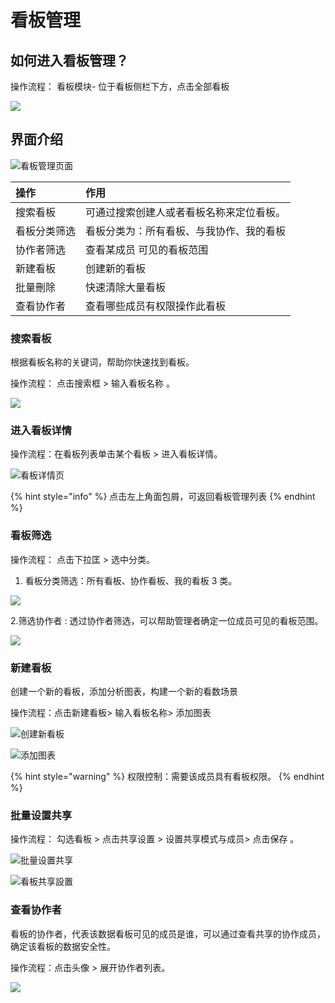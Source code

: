 # 看板管理

## 如何进入看板管理？

操作流程： 看板模块- 位于看板侧栏下方，点击全部看板

![](../../.gitbook/assets/image%20%28185%29.png)

## 界面介绍

![&#x770B;&#x677F;&#x7BA1;&#x7406;&#x9875;&#x9762;](../../.gitbook/assets/ying-mu-jie-tu-20200519-xia-wu-6.04.24.png)

| 操作 | 作用 |
| :--- | :--- |
| 搜索看板 | 可通过搜索创建人或者看板名称来定位看板。 |
| 看板分类筛选 | 看板分类为：所有看板、与我协作、我的看板 |
| 协作者筛选 | 查看某成员 可见的看板范围 |
| 新建看板 | 创建新的看板 |
| 批量刪除 | 快速清除大量看板 |
| 查看协作者 | 查看哪些成员有权限操作此看板 |

### 搜索看板

根据看板名称的关键词，帮助你快速找到看板。

操作流程： 点击搜索框 &gt; 输入看板名称 。

![](../../.gitbook/assets/ying-mu-jie-tu-20200519-xia-wu-6.26.49.png)

### 进入看板详情

操作流程：在看板列表单击某个看板 &gt; 进入看板详情。

![&#x770B;&#x677F;&#x8BE6;&#x60C5;&#x9875;](../../.gitbook/assets/ying-mu-jie-tu-20200519-xia-wu-5.59.06.png)

{% hint style="info" %}
点击左上角面包屑，可返回看板管理列表
{% endhint %}

### 看板筛选

操作流程： 点击下拉匡 &gt; 选中分类。

1. 看板分类筛选：所有看板、协作看板、我的看板 3 类。

![](../../.gitbook/assets/ying-mu-jie-tu-20200519-xia-wu-6.12.13.png)

2.筛选协作者 : 透过协作者筛选，可以帮助管理者确定一位成员可见的看板范围。

![](../../.gitbook/assets/ying-mu-jie-tu-20200519-xia-wu-6.31.49.png)

### 新建看板

创建一个新的看板，添加分析图表，构建一个新的看数场景

操作流程：点击新建看板&gt; 输入看板名称&gt; 添加图表

![&#x521B;&#x5EFA;&#x65B0;&#x770B;&#x677F;](../../.gitbook/assets/ying-mu-jie-tu-20200519-xia-wu-6.12.55.png)

![&#x6DFB;&#x52A0;&#x56FE;&#x8868;](../../.gitbook/assets/ying-mu-jie-tu-20200519-xia-wu-6.39.39.png)

{% hint style="warning" %}
权限控制：需要该成员具有看板权限。
{% endhint %}

### 批量设置共享

操作流程： 勾选看板 &gt; 点击共享设置 &gt; 设置共享模式与成员&gt; 点击保存 。

![&#x6279;&#x91CF;&#x8BBE;&#x7F6E;&#x5171;&#x4EAB;](../../.gitbook/assets/ying-mu-jie-tu-20200519-xia-wu-6.08.08.png)

![&#x770B;&#x677F;&#x5171;&#x4EAB;&#x8A2D;&#x7F6E;](../../.gitbook/assets/ying-mu-jie-tu-20200519-xia-wu-6.07.42.png)

### 查看协作者

看板的协作者，代表该数据看板可见的成员是谁，可以通过查看共享的协作成员，确定该看板的数据安全性。

操作流程：点击头像 &gt; 展开协作者列表。

![](../../.gitbook/assets/ying-mu-jie-tu-20200519-xia-wu-6.45.04.png)


